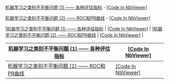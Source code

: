 
[机器学习之类别不平衡问题 (1) —— 各种评估指标](http://www.cnblogs.com/massquantity/p/8550875.html) - [[Code In NbViewer]](http://nbviewer.jupyter.org/github/massquantity/Class-Imbalance/blob/master/Code_Class_Imbalance.ipynb)

[机器学习之类别不平衡问题 (2) —— ROC和PR曲线](https://www.cnblogs.com/massquantity/p/8592091.html) -  [[Code In NbViewer]](http://nbviewer.jupyter.org/github/massquantity/Class-Imbalance/blob/master/Code_Class_Imbalance.ipynb)

|[机器学习之类别不平衡问题 (1) —— 各种评估指标](http://www.cnblogs.com/massquantity/p/8550875.html) | [[Code In NbViewer]](http://nbviewer.jupyter.org/github/massquantity/Class-Imbalance/blob/master/Code_Class_Imbalance.ipynb) |
|[机器学习之类别不平衡问题 (2) —— ROC和PR曲线](https://www.cnblogs.com/massquantity/p/8592091.html) | [[Code In NbViewer]](http://nbviewer.jupyter.org/github/massquantity/Class-Imbalance/blob/master/Code_Class_Imbalance.ipynb) |


| [机器学习之类别不平衡问题 (1) —— 各种评估指标](http://www.cnblogs.com/massquantity/p/8550875.html) | [[Code In NbViewer]](http://nbviewer.jupyter.org/github/massquantity/Class-Imbalance/blob/master/Code_Class_Imbalance.ipynb) |
| ------------------------------------------------------------ | ------------------------------------------------------------ |
| [机器学习之类别不平衡问题 (2) —— ROC和PR曲线](https://www.cnblogs.com/massquantity/p/8592091.html) | [[Code In NbViewer]](http://nbviewer.jupyter.org/github/massquantity/Class-Imbalance/blob/master/Code_Class_Imbalance.ipynb) |
